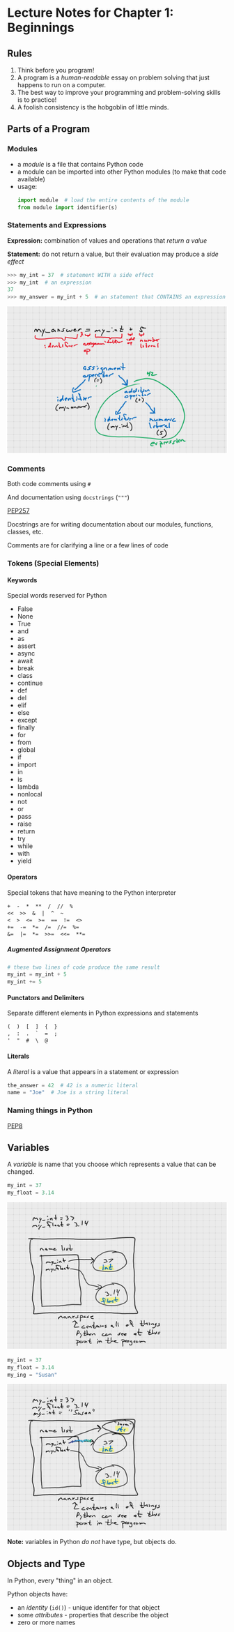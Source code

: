 # Lecture Notes for Chapter 1: Beginnings

## Rules

1. Think before you program!
1. A program is a _human-readable_ essay on problem solving that just happens to run on a computer.
1. The best way to improve your programming and problem-solving skills is to practice!
1. A foolish consistency is the hobgoblin of little minds.

## Parts of a Program

### Modules

- a *module* is a file that contains Python code
- a module can be imported into other Python modules (to make that code available)
- usage:
  ```python
  import module  # load the entire contents of the module
  from module import identifier(s)
  ```

### Statements and Expressions

**Expression:** combination of values and operations that *return a value*

**Statement:** do not return a value, but their evaluation may produce a *side effect*

```python
>>> my_int = 37  # statement WITH a side effect
>>> my_int  # an expression
37
>>> my_answer = my_int + 5  # an statement that CONTAINS an expression
```

![a syntax tree](syntax_tree.png)

### Comments

Both code comments using `#`

And documentation using `docstrings` (`"""`)

[PEP257](https://www.python.org/dev/peps/pep-0257/)

Docstrings are for writing documentation about our modules, functions, classes, etc.

Comments are for clarifying a line or a few lines of code

### Tokens (Special Elements)

#### Keywords

Special words reserved for Python

- False
- None
- True
- and
- as
- assert
- async
- await
- break
- class
- continue
- def
- del
- elif
- else
- except
- finally
- for
- from
- global
- if
- import
- in
- is
- lambda
- nonlocal
- not
- or
- pass
- raise
- return
- try
- while
- with
- yield

#### Operators

Special tokens that have meaning to the Python interpreter

```text
+  -  *  **  /  //  %
<<  >>  &  |  ^  ~
<  >  <=  >=  ==  !=  <>
+=  -=  *=  /=  //=  %=
&=  |=  *=  >>=  <<=  **=
```

##### Augmented Assignment Operators

```python
# these two lines of code produce the same result
my_int = my_int + 5
my_int += 5
```

#### Punctators and Delimiters

Separate different elements in Python expressions and statements

 ```text
 (  )  [  ]  {  }
 ,  :  .  `  =  ;
 '  "  #  \  @
 ```

#### Literals

 A *literal* is a value that appears in a statement or expression

 ```python
 the_answer = 42  # 42 is a numeric literal
 name = "Joe"  # Joe is a string literal
 ```

### Naming things in Python

[PEP8](https://pep8.org/)

## Variables

A *variable* is name that you choose which represents a value that can be changed.

```python
my_int = 37
my_float = 3.14
```

![figure1.1a](figure1.1a.png)

```python
my_int = 37
my_float = 3.14
my_ing = "Susan"
```

![figure1.1b](figure1.1b.png)

**Note:** variables in Python *do not* have type, but objects do.

## Objects and Type

In Python, every "thing" in an object.

Python objects have:

- an *identity* (`id()`) - unique identifer for that object
- some *attributes* - properties that describe the object
- zero or more names
